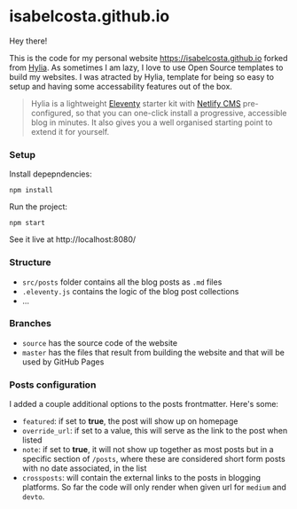 # isabelcosta.github.io

Hey there!

This is the code for my personal website https://isabelcosta.github.io forked from [Hylia](https://github.com/andy-piccalilli/hylia).
As sometimes I am lazy, I love to use Open Source templates to build my websites. I was atracted by Hylia, template for being so easy to setup and having some accessability features out of the box.

> Hylia is a lightweight [Eleventy](https://11ty.io) starter kit with [Netlify CMS](https://www.netlifycms.org/) pre-configured, so that you can one-click install a progressive, accessible blog in minutes. It also gives you a well organised starting point to extend it for yourself.

### Setup

Install depepndencies:
```
npm install
```

Run the project:
```
npm start
```

See it live at http://localhost:8080/

### Structure

- `src/posts` folder contains all the blog posts as `.md` files
- `.eleventy.js` contains the logic of the blog post collections
- ...

### Branches

- `source` has the source code of the website
- `master` has the files that result from building the website and that will be used by GitHub Pages

### Posts configuration

I added a couple additional options to the posts frontmatter. Here's some:

- `featured`: if set to **true**, the post will show up on homepage
- `override_url`: if set to a value, this will serve as the link to the post when listed
- `note`: if set to **true**, it will not show up together as most posts but in a specific section of `/posts`, where these are considered short form posts with no date associated, in the list
- `crossposts`: will contain the external links to the posts in blogging platforms. So far the code will only render when given url for `medium` and `devto`.

